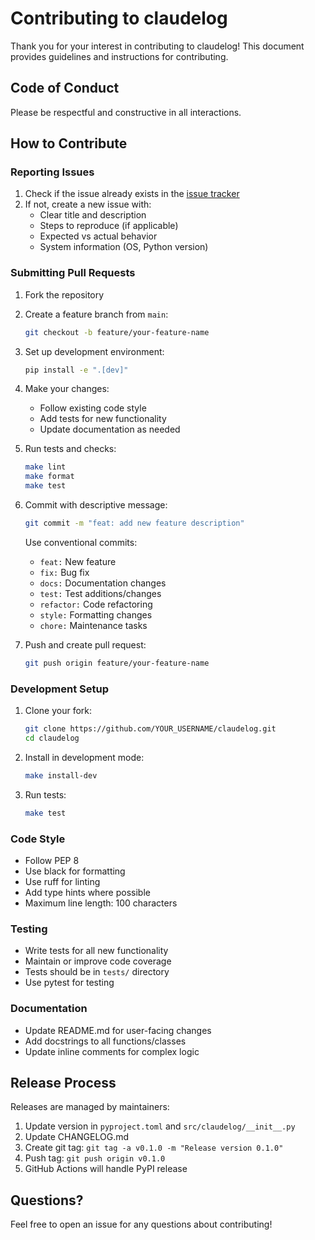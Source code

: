 # Contributing to claudelog

Thank you for your interest in contributing to claudelog! This document provides guidelines and instructions for contributing.

## Code of Conduct

Please be respectful and constructive in all interactions.

## How to Contribute

### Reporting Issues

1. Check if the issue already exists in the [issue tracker](https://github.com/lpasqualis/claudelog/issues)
2. If not, create a new issue with:
   - Clear title and description
   - Steps to reproduce (if applicable)
   - Expected vs actual behavior
   - System information (OS, Python version)

### Submitting Pull Requests

1. Fork the repository
2. Create a feature branch from `main`:
   ```bash
   git checkout -b feature/your-feature-name
   ```

3. Set up development environment:
   ```bash
   pip install -e ".[dev]"
   ```

4. Make your changes:
   - Follow existing code style
   - Add tests for new functionality
   - Update documentation as needed

5. Run tests and checks:
   ```bash
   make lint
   make format
   make test
   ```

6. Commit with descriptive message:
   ```bash
   git commit -m "feat: add new feature description"
   ```

   Use conventional commits:
   - `feat:` New feature
   - `fix:` Bug fix
   - `docs:` Documentation changes
   - `test:` Test additions/changes
   - `refactor:` Code refactoring
   - `style:` Formatting changes
   - `chore:` Maintenance tasks

7. Push and create pull request:
   ```bash
   git push origin feature/your-feature-name
   ```

### Development Setup

1. Clone your fork:
   ```bash
   git clone https://github.com/YOUR_USERNAME/claudelog.git
   cd claudelog
   ```

2. Install in development mode:
   ```bash
   make install-dev
   ```

3. Run tests:
   ```bash
   make test
   ```

### Code Style

- Follow PEP 8
- Use black for formatting
- Use ruff for linting
- Add type hints where possible
- Maximum line length: 100 characters

### Testing

- Write tests for all new functionality
- Maintain or improve code coverage
- Tests should be in `tests/` directory
- Use pytest for testing

### Documentation

- Update README.md for user-facing changes
- Add docstrings to all functions/classes
- Update inline comments for complex logic

## Release Process

Releases are managed by maintainers:

1. Update version in `pyproject.toml` and `src/claudelog/__init__.py`
2. Update CHANGELOG.md
3. Create git tag: `git tag -a v0.1.0 -m "Release version 0.1.0"`
4. Push tag: `git push origin v0.1.0`
5. GitHub Actions will handle PyPI release

## Questions?

Feel free to open an issue for any questions about contributing!
